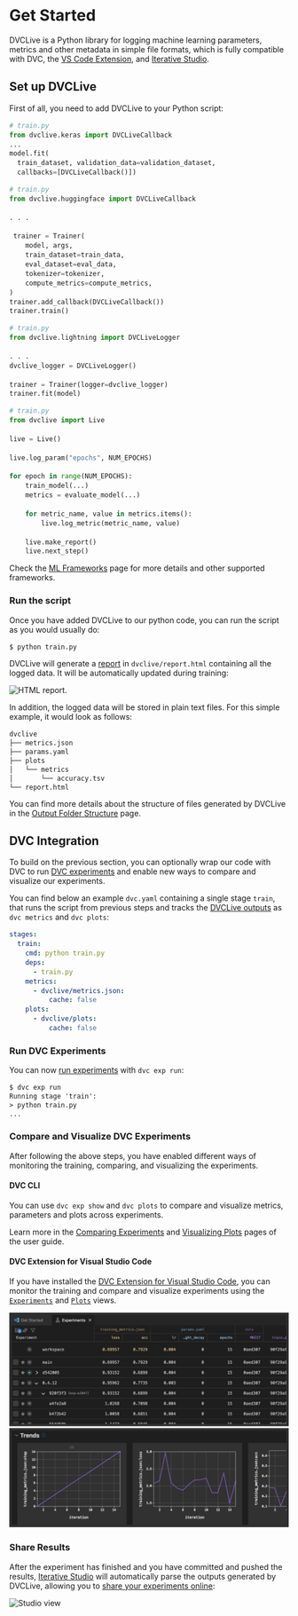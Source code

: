 # Get Started

DVCLive is a Python library for logging machine learning parameters, metrics and
other metadata in simple file formats, which is fully compatible with DVC, the
[VS Code Extension](https://marketplace.visualstudio.com/items?itemName=Iterative.dvc),
and [Iterative Studio](https://studio.iterative.ai/).

## Set up DVCLive

First of all, you need to add DVCLive to your Python script:

<toggle>
<tab title="Keras">

```python
# train.py
from dvclive.keras import DVCLiveCallback
...
model.fit(
  train_dataset, validation_data=validation_dataset,
  callbacks=[DVCLiveCallback()])
```

</tab>

<tab title="Hugging Face">

```python
# train.py
from dvclive.huggingface import DVCLiveCallback

. . .

 trainer = Trainer(
    model, args,
    train_dataset=train_data,
    eval_dataset=eval_data,
    tokenizer=tokenizer,
    compute_metrics=compute_metrics,
)
trainer.add_callback(DVCLiveCallback())
trainer.train()
```

</tab>
<tab title="Pytorch Lightning">

```python
# train.py
from dvclive.lightning import DVCLiveLogger

. . .
dvclive_logger = DVCLiveLogger()

trainer = Trainer(logger=dvclive_logger)
trainer.fit(model)
```

</tab>

<tab title="Python API">

```python
# train.py
from dvclive import Live

live = Live()

live.log_param("epochs", NUM_EPOCHS)

for epoch in range(NUM_EPOCHS):
    train_model(...)
    metrics = evaluate_model(...)

    for metric_name, value in metrics.items():
        live.log_metric(metric_name, value)

    live.make_report()
    live.next_step()
```

</tab>
</toggle>

Check the [ML Frameworks](/doc/dvclive/api-reference/ml-frameworks) page for
more details and other supported frameworks.

### Run the script

Once you have added DVCLive to our python code, you can run the script as you
would usually do:

```cli
$ python train.py
```

DVCLive will generate a [report](/doc/dvclive/api-reference/live/make_report) in
`dvclive/report.html` containing all the logged data. It will be automatically
updated during training:

![HTML report](/img/dvclive-html.gif).

In addition, the logged data will be stored in plain text files. For this simple
example, it would look as follows:

```
dvclive
├── metrics.json
├── params.yaml
├── plots
│   └── metrics
│       └── accuracy.tsv
└── report.html
```

<admon type="info" icon="book">

You can find more details about the structure of files generated by DVCLive in
the [Output Folder Structure](/doc/dvclive/outputs) page.

</admon>

## DVC Integration

To build on the previous section, you can optionally wrap our code with DVC to
run [DVC experiments](/doc/user-guide/experiment-management/) and enable new
ways to compare and visualize our experiments.

You can find below an example `dvc.yaml` containing a single stage `train`, that
runs the script from previous steps and tracks the
[DVCLive outputs](/doc/dvclive/outputs) as `dvc metrics` and `dvc plots`:

```yaml
stages:
  train:
    cmd: python train.py
    deps:
      - train.py
    metrics:
      - dvclive/metrics.json:
          cache: false
    plots:
      - dvclive/plots:
          cache: false
```

### Run DVC Experiments

You can now
[run experiments](/doc/user-guide/experiment-management/running-experiments)
with `dvc exp run`:

```cli
$ dvc exp run
Running stage 'train':
> python train.py
...
```

### Compare and Visualize DVC Experiments

After following the above steps, you have enabled different ways of monitoring
the training, comparing, and visualizing the experiments.

#### DVC CLI

You can use `dvc exp show` and `dvc plots` to compare and visualize metrics,
parameters and plots across experiments.

<admon type="info" icon="book">

Learn more in the
[Comparing Experiments](/doc/user-guide/experiment-management/comparing-experiments)
and [Visualizing Plots](/doc/user-guide/experiment-management/visualizing-plots)
pages of the user guide.

</admon>

#### DVC Extension for Visual Studio Code

If you have installed the
[DVC Extension for Visual Studio Code](https://marketplace.visualstudio.com/items?itemName=Iterative.dvc),
you can monitor the training and compare and visualize experiments using the
[`Experiments`](https://github.com/iterative/vscode-dvc/blob/main/extension/resources/walkthrough/experiments-table.md)
and
[`Plots`](https://github.com/iterative/vscode-dvc/blob/main/extension/resources/walkthrough/plots.md)
views.

![Experiments view](https://github.com/iterative/vscode-dvc/raw/main/extension/resources/walkthrough/images/experiments-table.png)
![Plots view](https://github.com/iterative/vscode-dvc/raw/main/extension/resources/walkthrough/images/plots-trends.png)

### Share Results

After the experiment has finished and you have committed and pushed the results,
[Iterative Studio](/doc/studio) will automatically parse the outputs generated
by DVCLive, allowing you to
[share your experiments online](/doc/studio/get-started):

![Studio view](/img/dvclive-studio-plots.png)
